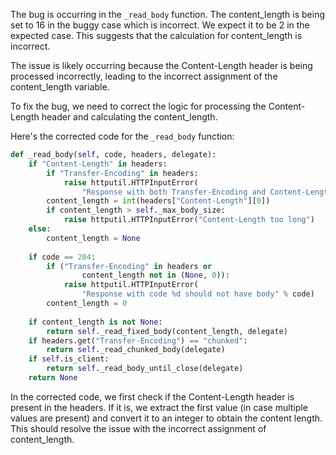 The bug is occurring in the `_read_body` function. The content_length is being set to 16 in the buggy case which is incorrect. We expect it to be 2 in the expected case. This suggests that the calculation for content_length is incorrect.

The issue is likely occurring because the Content-Length header is being processed incorrectly, leading to the incorrect assignment of the content_length variable.

To fix the bug, we need to correct the logic for processing the Content-Length header and calculating the content_length.

Here's the corrected code for the `_read_body` function:

```python
def _read_body(self, code, headers, delegate):
    if "Content-Length" in headers:
        if "Transfer-Encoding" in headers:
            raise httputil.HTTPInputError(
                "Response with both Transfer-Encoding and Content-Length")
        content_length = int(headers["Content-Length"][0])
        if content_length > self._max_body_size:
            raise httputil.HTTPInputError("Content-Length too long")
    else:
        content_length = None
    
    if code == 204:
        if ("Transfer-Encoding" in headers or
                content_length not in (None, 0)):
            raise httputil.HTTPInputError(
                "Response with code %d should not have body" % code)
        content_length = 0
    
    if content_length is not None:
        return self._read_fixed_body(content_length, delegate)
    if headers.get("Transfer-Encoding") == "chunked":
        return self._read_chunked_body(delegate)
    if self.is_client:
        return self._read_body_until_close(delegate)
    return None
```

In the corrected code, we first check if the Content-Length header is present in the headers. If it is, we extract the first value (in case multiple values are present) and convert it to an integer to obtain the content length. This should resolve the issue with the incorrect assignment of content_length.